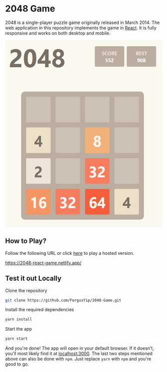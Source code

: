 # 2048 Game

2048 is a single-player puzzle game originally released in March 2014. The web application in this repository implements the game in [React](https://reactjs.org/). It is fully responsive and works on both desktop and mobile.

<div align="center">
    <img src="https://raw.githubusercontent.com/FergusYip/2048-Game/main/img/demo.png" alt="Image of the game" width="526" height="600">
</div>

## How to Play?

Follow the following URL or click [here](https://2048-react-game.netlify.app/) to play a hosted version.

https://2048-react-game.netlify.app/

## Test it out Locally

Clone the repository

```sh
git clone https://github.com/FergusYip/2048-Game.git
```

Install the required dependencies

```sh
yarn install
```

Start the app

```sh
yarn start
```

And you're done! The app will open in your default browser. If it doesn't, you'll most likely find it at [localhost:3000](http://localhost:3000). The last two steps mentioned above can also be done with `npm`. Just replace `yarn` with `npm` and you're good to go.
